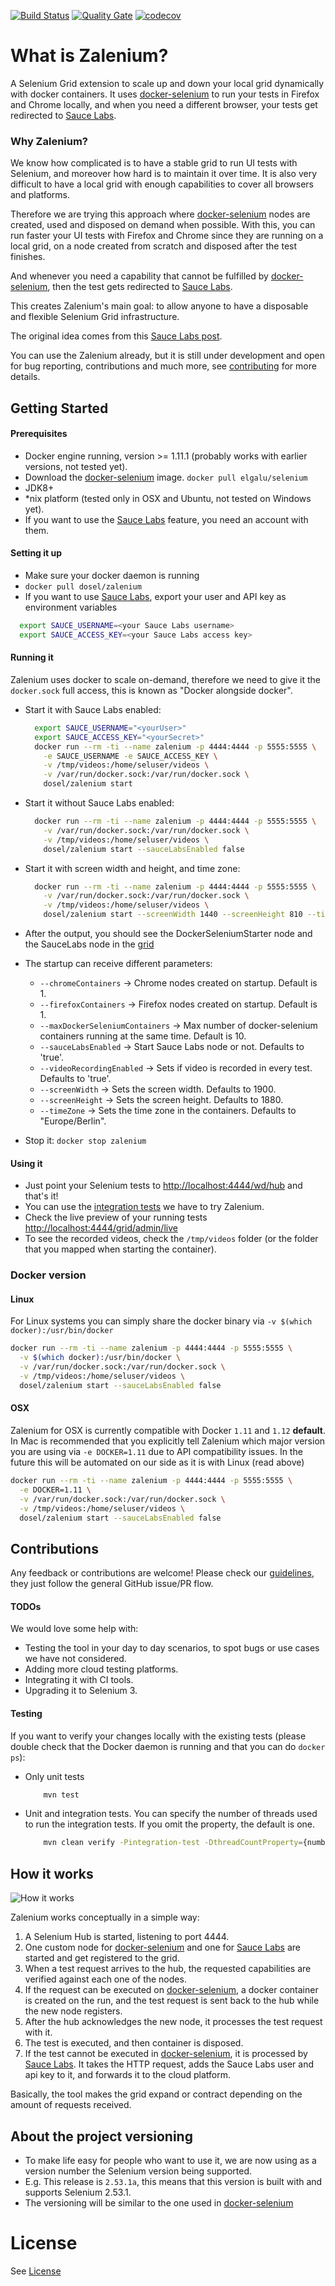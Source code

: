 [![Build Status](https://travis-ci.org/zalando-incubator/zalenium.svg?branch=master)](https://travis-ci.org/zalando-incubator/zalenium)
[![Quality Gate](https://sonarqube.com/api/badges/gate?key=de.zalando.tip:zalenium)](https://sonarqube.com/dashboard/index/de.zalando.tip:zalenium)
[![codecov](https://codecov.io/gh/zalando-incubator/zalenium/branch/master/graph/badge.svg)](https://codecov.io/gh/zalando-incubator/zalenium)

# What is Zalenium?
A Selenium Grid extension to scale up and down your local grid dynamically with docker containers. It uses [docker-selenium](https://github.com/elgalu/docker-selenium) to run your tests in Firefox and Chrome locally, and when you need a different browser, your tests get redirected to [Sauce Labs](https://saucelabs.com/).

### Why Zalenium?
We know how complicated is to have a stable grid to run UI tests with Selenium, and moreover how hard is to maintain it over time. It is also very difficult to have a local grid with enough capabilities to cover all browsers and platforms.

Therefore we are trying this approach where [docker-selenium](https://github.com/elgalu/docker-selenium) nodes are created, used and disposed on demand when possible. With this, you can run faster your UI tests with Firefox and Chrome since they are running on a local grid, on a node created from scratch and disposed after the test finishes.

And whenever you need a capability that cannot be fulfilled by [docker-selenium](https://github.com/elgalu/docker-selenium), then the test gets redirected to [Sauce Labs](https://saucelabs.com/).

This creates Zalenium's main goal: to allow anyone to have a disposable and flexible Selenium Grid infrastructure.

The original idea comes from this [Sauce Labs post](https://saucelabs.com/blog/introducing-the-sauce-plugin-for-selenium-grid).

You can use the Zalenium already, but it is still under development and open for bug reporting, contributions and much more, see [contributing](CONTRIBUTING.md) for more details.

## Getting Started

#### Prerequisites
* Docker engine running, version >= 1.11.1 (probably works with earlier versions, not tested yet).
* Download the [docker-selenium](https://github.com/elgalu/docker-selenium) image. `docker pull elgalu/selenium`
* JDK8+
* *nix platform (tested only in OSX and Ubuntu, not tested on Windows yet).
* If you want to use the [Sauce Labs](https://saucelabs.com/) feature, you need an account with them.

#### Setting it up
* Make sure your docker daemon is running
* `docker pull dosel/zalenium`
* If you want to use [Sauce Labs](https://saucelabs.com/), export your user and API key as environment variables
```sh
  export SAUCE_USERNAME=<your Sauce Labs username>
  export SAUCE_ACCESS_KEY=<your Sauce Labs access key>
```

#### Running it
Zalenium uses docker to scale on-demand, therefore we need to give it the `docker.sock` full access, this is known as "Docker alongside docker".
* Start it with Sauce Labs enabled:
  ```sh
    export SAUCE_USERNAME="<yourUser>"
    export SAUCE_ACCESS_KEY="<yourSecret>"
    docker run --rm -ti --name zalenium -p 4444:4444 -p 5555:5555 \
      -e SAUCE_USERNAME -e SAUCE_ACCESS_KEY \
      -v /tmp/videos:/home/seluser/videos \
      -v /var/run/docker.sock:/var/run/docker.sock \
      dosel/zalenium start
  ```

* Start it without Sauce Labs enabled:
  ```sh
    docker run --rm -ti --name zalenium -p 4444:4444 -p 5555:5555 \
      -v /var/run/docker.sock:/var/run/docker.sock \
      -v /tmp/videos:/home/seluser/videos \
      dosel/zalenium start --sauceLabsEnabled false
  ```

* Start it with screen width and height, and time zone:
  ```sh
    docker run --rm -ti --name zalenium -p 4444:4444 -p 5555:5555 \
      -v /var/run/docker.sock:/var/run/docker.sock \
      -v /tmp/videos:/home/seluser/videos \
      dosel/zalenium start --screenWidth 1440 --screenHeight 810 --timeZone "America/Montreal"
  ```

* After the output, you should see the DockerSeleniumStarter node and the SauceLabs node in the [grid](http://localhost:4444/grid/console)

* The startup can receive different parameters:
  * `--chromeContainers` -> Chrome nodes created on startup. Default is 1.
  * `--firefoxContainers` -> Firefox nodes created on startup. Default is 1.
  * `--maxDockerSeleniumContainers` -> Max number of docker-selenium containers running at the same time. Default is 10.
  * `--sauceLabsEnabled` -> Start Sauce Labs node or not. Defaults to 'true'.
  * `--videoRecordingEnabled` -> Sets if video is recorded in every test. Defaults to 'true'.
  * `--screenWidth` -> Sets the screen width. Defaults to 1900.
  * `--screenHeight` -> Sets the screen height. Defaults to 1880.
  * `--timeZone` -> Sets the time zone in the containers. Defaults to "Europe/Berlin".

* Stop it: `docker stop zalenium`

#### Using it
* Just point your Selenium tests to [http://localhost:4444/wd/hub](http://localhost:4444/wd/hub) and that's it!
* You can use the [integration tests](./src/test/java/de/zalando/tip/zalenium/it/ParallelIT.java) we have to try Zalenium.
* Check the live preview of your running tests [http://localhost:4444/grid/admin/live](http://localhost:4444/grid/admin/live)
* To see the recorded videos, check the `/tmp/videos` folder (or the folder that you mapped when starting the container).

### Docker version

#### Linux
For Linux systems you can simply share the docker binary via `-v $(which docker):/usr/bin/docker`

```sh
docker run --rm -ti --name zalenium -p 4444:4444 -p 5555:5555 \
  -v $(which docker):/usr/bin/docker \
  -v /var/run/docker.sock:/var/run/docker.sock \
  -v /tmp/videos:/home/seluser/videos \
  dosel/zalenium start --sauceLabsEnabled false
```

#### OSX
Zalenium for OSX is currently compatible with Docker `1.11` and `1.12` __default__. In Mac is recommended that you explicitly tell Zalenium which major version you are using via `-e DOCKER=1.11` due to API compatibility issues. In the future this will be automated on our side as it is with Linux (read above)

```sh
docker run --rm -ti --name zalenium -p 4444:4444 -p 5555:5555 \
  -e DOCKER=1.11 \
  -v /var/run/docker.sock:/var/run/docker.sock \
  -v /tmp/videos:/home/seluser/videos \
  dosel/zalenium start --sauceLabsEnabled false
```

## Contributions
Any feedback or contributions are welcome! Please check our [guidelines](CONTRIBUTING.md), they just follow the general GitHub issue/PR flow.

#### TODOs
We would love some help with:
* Testing the tool in your day to day scenarios, to spot bugs or use cases we have not considered.
* Adding more cloud testing platforms.
* Integrating it with CI tools.
* Upgrading it to Selenium 3.

#### Testing

If you want to verify your changes locally with the existing tests (please double check that the Docker daemon is running and that you can do `docker ps`):
* Only unit tests

    ```sh
        mvn test
    ```
* Unit and integration tests. You can specify the number of threads used to run the integration tests. If you omit the property, the default is one.

    ```sh
        mvn clean verify -Pintegration-test -DthreadCountProperty={numberOfThreads}
    ```


## How it works

![How it works](./images/how_it_works.gif)

Zalenium works conceptually in a simple way:

1. A Selenium Hub is started, listening to port 4444.
2. One custom node for [docker-selenium](https://github.com/elgalu/docker-selenium) and one for [Sauce Labs](https://saucelabs.com/) are started and get registered to the grid.
3. When a test request arrives to the hub, the requested capabilities are verified against each one of the nodes.
4. If the request can be executed on [docker-selenium](https://github.com/elgalu/docker-selenium), a docker container is created on the run, and the test request is sent back to the hub while the new node registers.
5. After the hub acknowledges the new node, it processes the test request with it.
6. The test is executed, and then container is disposed.
7. If the test cannot be executed in [docker-selenium](https://github.com/elgalu/docker-selenium), it is processed by [Sauce Labs](https://saucelabs.com/). It takes the HTTP request, adds the Sauce Labs user and api key to it, and forwards it to the cloud platform.

Basically, the tool makes the grid expand or contract depending on the amount of requests received.

## About the project versioning
* To make life easy for people who want to use it, we are now using as a version number the Selenium version being supported.
* E.g. This release is `2.53.1a`, this means that this version is built with and supports Selenium 2.53.1.
* The versioning will be similar to the one used in [docker-selenium](https://github.com/elgalu/docker-selenium)

License
===================

See [License](LICENSE.md)